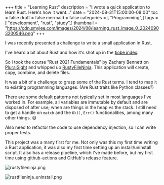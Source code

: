 +++
title = "Learning Rust"
description = "I wrote a quick application to learn Rust. Here's how it went..."
date = "2024-08-31T15:00:00-08:00"
toc = false
draft = false
mermaid = false
categories = [ "Programming",]
tags = [ "development", "rust", "study",]
thumbnail = "https://cdn.smylee.com/images/2024/08/learning_rust_image_0_20240903200546.png"
+++


I was recently presented a challenge to write a small application in Rust.

I've heard a bit about Rust and how it's shot up in the [tiobe index](https://www.tiobe.com/tiobe-index/).

So I took the course "Rust 2021 Fundamentals" by Zachary Bennett on [PluralSight](https://app.pluralsight.com/library/courses/rust-2021-fundamentals/table-of-contents) and whipped up [RustyFileNinja](https://github.com/smyleeface/RustyFileNinja). This application will create, copy, combine, and delete files.

It was a bit of a challenge to grasp some of the Rust terms. I tend to map it to existing programming languages. (Are Rust traits like Python classes?)

There are some default patterns not typically set in most languages I've worked in. For example, all variables are immutable by default and are disposed of after use; when are things in the heap vs the stack. I still need to get a handle on `match` and the `Ok()`, `Err()` functionalities, among many other things. :sweat_smile:

Also need to refactor the code to use dependency injection, so I can write proper tests.

This project was a many first for me. Not only was this my first time writing a Rust application, it was also my first time setting up an install/uninstall script. It also has a release pipeline, which I've made before, but my first time using github-actions and GitHub's release feature.

![rustyfileninja.png](/images/2024/08/rustyfileninja.png)

![rustfileninja_uninstall.png](/images/2024/08/rustfileninja_uninstall.png)